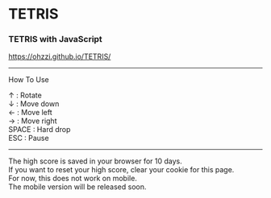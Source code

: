 # TETRIS
<h3>TETRIS with JavaScript</h3>  
  
https://ohzzi.github.io/TETRIS/
  
------------------------------------------------------------------  
  
How To Use

↑ : Rotate  
↓ : Move down  
← : Move left  
→ : Move right  
SPACE : Hard drop  
ESC : Pause
  
------------------------------------------------------------------  
  
The high score is saved in your browser for 10 days.  
If you want to reset your high score, clear your cookie for this page.  
For now, this does not work on mobile.  
The mobile version will be released soon.
